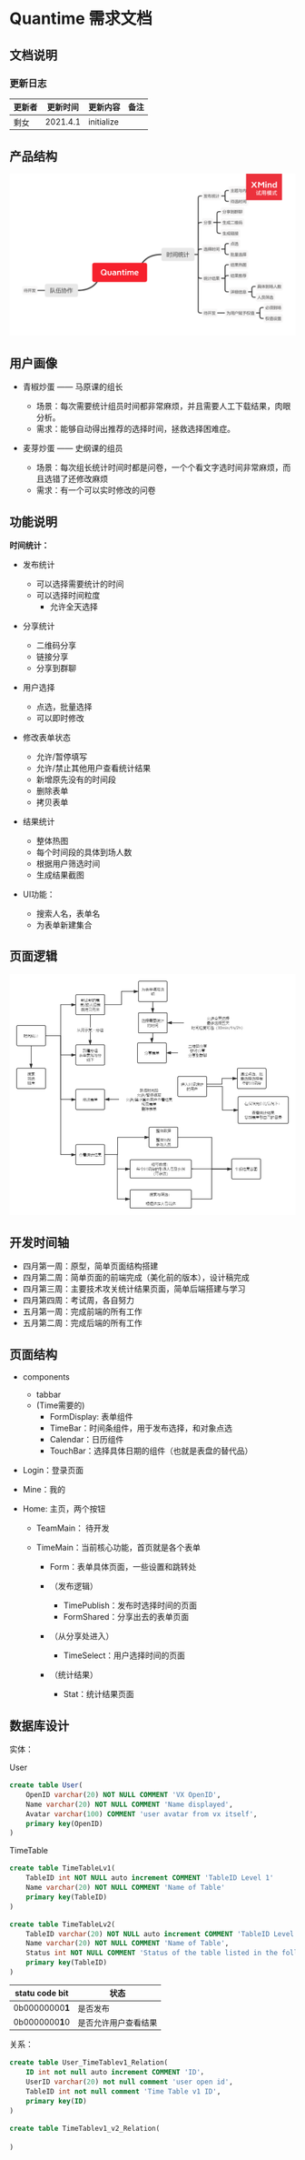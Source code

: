 # Quantime 需求文档

## 文档说明

### 更新日志

| 更新者 | 更新时间 | 更新内容   | 备注 |
| ------ | -------- | ---------- | ---- |
| 剩女   | 2021.4.1 | initialize |      |



## 产品结构

![](./src/Quantime.png)

## 用户画像

+ 青椒炒蛋 —— 马原课的组长

  + 场景：每次需要统计组员时间都非常麻烦，并且需要人工下载结果，肉眼分析。
  + 需求：能够自动得出推荐的选择时间，拯救选择困难症。

+ 麦芽炒蛋 —— 史纲课的组员

  + 场景：每次组长统计时间时都是问卷，一个个看文字选时间非常麻烦，而且选错了还修改麻烦
  + 需求：有一个可以实时修改的问卷

  

## 功能说明

**时间统计：**

+ 发布统计

  + 可以选择需要统计的时间
  + 可以选择时间粒度
    + 允许全天选择

+ 分享统计

  + 二维码分享
  + 链接分享
  + 分享到群聊

+ 用户选择

  + 点选，批量选择
  + 可以即时修改

+ 修改表单状态

  + 允许/暂停填写
  + 允许/禁止其他用户查看统计结果
  + 新增原先没有的时间段
  + 删除表单
  + 拷贝表单

+ 结果统计

  + 整体热图
  + 每个时间段的具体到场人数
  + 根据用户筛选时间
  + 生成结果截图

+ UI功能：

  + 搜索人名，表单名
  + 为表单新建集合

  

## 页面逻辑

![](./src/Quantime2.png)



## 开发时间轴

+ 四月第一周：原型，简单页面结构搭建
+ 四月第二周：简单页面的前端完成（美化前的版本），设计稿完成
+ 四月第三周：主要技术攻关统计结果页面，简单后端搭建与学习
+ 四月第四周：考试周，各自努力
+ 五月第一周：完成前端的所有工作
+ 五月第二周：完成后端的所有工作

## 页面结构

+ components

  + tabbar
  + (Time需要的)
    + FormDisplay: 表单组件
    + TimeBar：时间条组件，用于发布选择，和对象点选
    + Calendar：日历组件
    + TouchBar：选择具体日期的组件（也就是表盘的替代品）

  

+ Login：登录页面

+ Mine：我的

+ Home: 主页，两个按钮

  + TeamMain： 待开发

  + TimeMain：当前核心功能，首页就是各个表单

    + Form：表单具体页面，一些设置和跳转处

    + （发布逻辑）

      + TimePublish：发布时选择时间的页面
      + FormShared：分享出去的表单页面

    + （从分享处进入）

      + TimeSelect：用户选择时间的页面

    + （统计结果）

      + Stat：统计结果页面

        



## 数据库设计

实体：

User

```sql
create table User(
	OpenID varchar(20) NOT NULL COMMENT 'VX OpenID',
    Name varchar(20) NOT NULL COMMENT 'Name displayed',
    Avatar varchar(100) COMMENT 'user avatar from vx itself',
    primary key(OpenID)
)
```



TimeTable

```sql
create table TimeTableLv1(
	TableID int NOT NULL auto increment COMMENT 'TableID Level 1'
    Name varchar(20) NOT NULL COMMENT 'Name of Table'
    primary key(TableID)
)
```



```sql
create table TimeTableLv2(
	TableID varchar(20) NOT NULL auto increment COMMENT 'TableID Level 2'
    Name varchar(20) NOT NULL COMMENT 'Name of Table',
    Status int NOT NULL COMMENT 'Status of the table listed in the following'
    primary key(TableID)
)
```

| statu code bit  | 状态                 |
| --------------- | -------------------- |
| 0b00000000**1** | 是否发布             |
| 0b0000000**1**0 | 是否允许用户查看结果 |





关系：

```sql
create table User_TimeTablev1_Relation(
	ID int not null auto increment COMMENT 'ID'，
    UserID varchar(20) not null comment 'user open id',
    TableID int not null comment 'Time Table v1 ID',
    primary key(ID)
)
```



```sql
create table TimeTablev1_v2_Relation(

)
```



